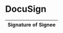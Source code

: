 # DocuSign

| Signature of Signee<br /><br /><br /><br /><br /><br /> |
| ------------------------------------------------------- |

